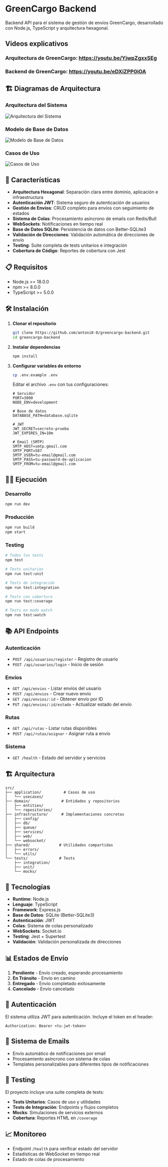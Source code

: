 # GreenCargo Backend

Backend API para el sistema de gestión de envíos GreenCargo, desarrollado con Node.js, TypeScript y arquitectura hexagonal.

## Videos explicativos
### Arquitectura de GreenCargo: https://youtu.be/YjwpZgxxSEg
### Backend de GreenCargo: https://youtu.be/eDXiZPP0iOA

## 🏗️ Diagramas de Arquitectura

### Arquitectura del Sistema
![Arquitectura del Sistema](docs/architecture-diagram.png)

### Modelo de Base de Datos
![Modelo de Base de Datos](docs/database-schema.png)

### Casos de Uso
![Casos de Uso](docs/use-cases-diagram.png)

## 🚀 Características

- **Arquitectura Hexagonal**: Separación clara entre dominio, aplicación e infraestructura
- **Autenticación JWT**: Sistema seguro de autenticación de usuarios
- **Gestión de Envíos**: CRUD completo para envíos con seguimiento de estados
- **Sistema de Colas**: Procesamiento asíncrono de emails con Redis/Bull
- **WebSockets**: Notificaciones en tiempo real
- **Base de Datos SQLite**: Persistencia de datos con Better-SQLite3
- **Validación de Direcciones**: Validación automática de direcciones de envío
- **Testing**: Suite completa de tests unitarios e integración
- **Cobertura de Código**: Reportes de cobertura con Jest

## 📋 Requisitos

- Node.js >= 18.0.0
- npm >= 8.0.0
- TypeScript >= 5.0.0

## 🛠️ Instalación

1. **Clonar el repositorio**
   ```bash
   git clone https://github.com/antoni0-0/greencargo-backend.git
   cd greencargo-backend
   ```

2. **Instalar dependencias**
   ```bash
   npm install
   ```

3. **Configurar variables de entorno**
   ```bash
   cp .env.example .env
   ```
   
   Editar el archivo `.env` con tus configuraciones:
   ```env
   # Servidor
   PORT=3000
   NODE_ENV=development
   
   # Base de datos
   DATABASE_PATH=database.sqlite
   
   # JWT
   JWT_SECRET=secreto-prueba
   JWT_EXPIRES_IN=10m
   
   # Email (SMTP)
   SMTP_HOST=smtp.gmail.com
   SMTP_PORT=587
   SMTP_USER=tu-email@gmail.com
   SMTP_PASS=tu-password-de-aplicacion
   SMTP_FROM=tu-email@gmail.com
   ```

## 🏃‍♂️ Ejecución

### Desarrollo
```bash
npm run dev
```

### Producción
```bash
npm run build
npm start
```

### Testing
```bash
# Todos los tests
npm test

# Tests unitarios
npm run test:unit

# Tests de integración
npm run test:integration

# Tests con cobertura
npm run test:coverage

# Tests en modo watch
npm run test:watch
```

## 📚 API Endpoints

### Autenticación
- `POST /api/usuarios/register` - Registro de usuario
- `POST /api/usuarios/login` - Inicio de sesión

### Envíos
- `GET /api/envios` - Listar envíos del usuario
- `POST /api/envios` - Crear nuevo envío
- `GET /api/envios/:id` - Obtener envío por ID
- `PUT /api/envios/:id/estado` - Actualizar estado del envío

### Rutas
- `GET /api/rutas` - Listar rutas disponibles
- `POST /api/rutas/asignar` - Asignar ruta a envío

### Sistema
- `GET /health` - Estado del servidor y servicios

## 🏗️ Arquitectura

```
src/
├── application/          # Casos de uso
│   └── usecases/
├── domain/              # Entidades y repositorios
│   ├── entities/
│   └── repositories/
├── infrastructure/      # Implementaciones concretas
│   ├── config/
│   ├── db/
│   ├── queue/
│   ├── services/
│   ├── web/
│   └── websocket/
├── shared/             # Utilidades compartidas
│   ├── errors/
│   └── utils/
└── tests/              # Tests
    ├── integration/
    ├── unit/
    └── mocks/
```

## 🔧 Tecnologías

- **Runtime**: Node.js
- **Lenguaje**: TypeScript
- **Framework**: Express.js
- **Base de Datos**: SQLite (Better-SQLite3)
- **Autenticación**: JWT
- **Colas**: Sistema de colas personalizado
- **WebSockets**: Socket.io
- **Testing**: Jest + Supertest
- **Validación**: Validación personalizada de direcciones

## 📊 Estados de Envío

1. **Pendiente** - Envío creado, esperando procesamiento
2. **En Tránsito** - Envío en camino
3. **Entregado** - Envío completado exitosamente
4. **Cancelado** - Envío cancelado

## 🔐 Autenticación

El sistema utiliza JWT para autenticación. Incluye el token en el header:
```
Authorization: Bearer <tu-jwt-token>
```

## 📧 Sistema de Emails

- Envío automático de notificaciones por email
- Procesamiento asíncrono con sistema de colas
- Templates personalizables para diferentes tipos de notificaciones

## 🧪 Testing

El proyecto incluye una suite completa de tests:

- **Tests Unitarios**: Casos de uso y utilidades
- **Tests de Integración**: Endpoints y flujos completos
- **Mocks**: Simulaciones de servicios externos
- **Cobertura**: Reportes HTML en `/coverage`

## 📈 Monitoreo

- Endpoint `/health` para verificar estado del servidor
- Estadísticas de WebSocket en tiempo real
- Estado de colas de procesamiento

